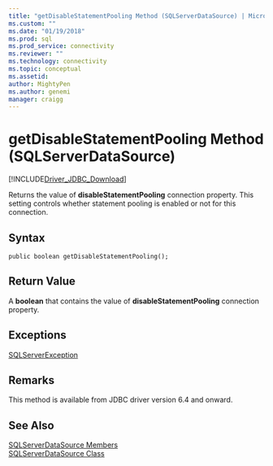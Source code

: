 ```yaml
---
title: "getDisableStatementPooling Method (SQLServerDataSource) | Microsoft Docs"
ms.custom: ""
ms.date: "01/19/2018"
ms.prod: sql
ms.prod_service: connectivity
ms.reviewer: ""
ms.technology: connectivity
ms.topic: conceptual
ms.assetid:
author: MightyPen
ms.author: genemi
manager: craigg
---
```

# getDisableStatementPooling Method (SQLServerDataSource)
[!INCLUDE[Driver_JDBC_Download](../../../includes/driver_jdbc_download.md)]

  Returns the value of **disableStatementPooling** connection property. This setting controls whether statement pooling is enabled or not for this connection.

  
## Syntax  
  
```
public boolean getDisableStatementPooling();  
```  
  
## Return Value  
 A **boolean** that contains the value of **disableStatementPooling** connection property.
  
## Exceptions  
 [SQLServerException](../../../connect/jdbc/reference/sqlserverexception-class.md)  
 
## Remarks  
 This method is available from JDBC driver version 6.4 and onward.
 
## See Also  
 [SQLServerDataSource Members](../../../connect/jdbc/reference/sqlserverdatasource-members.md)   
 [SQLServerDataSource Class](../../../connect/jdbc/reference/sqlserverdatasource-class.md)  
  
  
